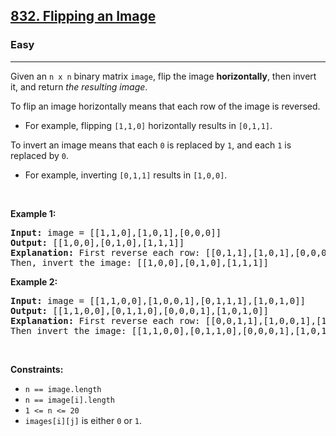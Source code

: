 <h2><a href="https://leetcode.com/problems/flipping-an-image/">832. Flipping an Image</a></h2><h3>Easy</h3><hr><div style="user-select: auto;"><p style="user-select: auto;">Given an <code style="user-select: auto;">n x n</code> binary matrix <code style="user-select: auto;">image</code>, flip the image <strong style="user-select: auto;">horizontally</strong>, then invert it, and return <em style="user-select: auto;">the resulting image</em>.</p>

<p style="user-select: auto;">To flip an image horizontally means that each row of the image is reversed.</p>

<ul style="user-select: auto;">
	<li style="user-select: auto;">For example, flipping <code style="user-select: auto;">[1,1,0]</code> horizontally results in <code style="user-select: auto;">[0,1,1]</code>.</li>
</ul>

<p style="user-select: auto;">To invert an image means that each <code style="user-select: auto;">0</code> is replaced by <code style="user-select: auto;">1</code>, and each <code style="user-select: auto;">1</code> is replaced by <code style="user-select: auto;">0</code>.</p>

<ul style="user-select: auto;">
	<li style="user-select: auto;">For example, inverting <code style="user-select: auto;">[0,1,1]</code> results in <code style="user-select: auto;">[1,0,0]</code>.</li>
</ul>

<p style="user-select: auto;">&nbsp;</p>
<p style="user-select: auto;"><strong class="example" style="user-select: auto;">Example 1:</strong></p>

<pre style="user-select: auto;"><strong style="user-select: auto;">Input:</strong> image = [[1,1,0],[1,0,1],[0,0,0]]
<strong style="user-select: auto;">Output:</strong> [[1,0,0],[0,1,0],[1,1,1]]
<strong style="user-select: auto;">Explanation:</strong> First reverse each row: [[0,1,1],[1,0,1],[0,0,0]].
Then, invert the image: [[1,0,0],[0,1,0],[1,1,1]]
</pre>

<p style="user-select: auto;"><strong class="example" style="user-select: auto;">Example 2:</strong></p>

<pre style="user-select: auto;"><strong style="user-select: auto;">Input:</strong> image = [[1,1,0,0],[1,0,0,1],[0,1,1,1],[1,0,1,0]]
<strong style="user-select: auto;">Output:</strong> [[1,1,0,0],[0,1,1,0],[0,0,0,1],[1,0,1,0]]
<strong style="user-select: auto;">Explanation:</strong> First reverse each row: [[0,0,1,1],[1,0,0,1],[1,1,1,0],[0,1,0,1]].
Then invert the image: [[1,1,0,0],[0,1,1,0],[0,0,0,1],[1,0,1,0]]
</pre>

<p style="user-select: auto;">&nbsp;</p>
<p style="user-select: auto;"><strong style="user-select: auto;">Constraints:</strong></p>

<ul style="user-select: auto;">
	<li style="user-select: auto;"><code style="user-select: auto;">n == image.length</code></li>
	<li style="user-select: auto;"><code style="user-select: auto;">n == image[i].length</code></li>
	<li style="user-select: auto;"><code style="user-select: auto;">1 &lt;= n &lt;= 20</code></li>
	<li style="user-select: auto;"><code style="user-select: auto;">images[i][j]</code> is either <code style="user-select: auto;">0</code> or <code style="user-select: auto;">1</code>.</li>
</ul>
</div>